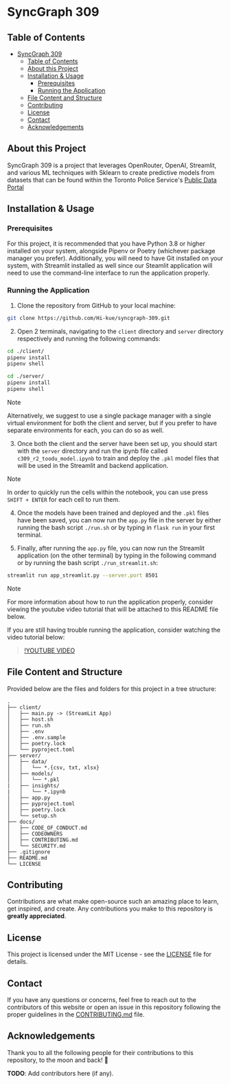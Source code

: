 # SyncGraph 309

## Table of Contents

- [SyncGraph 309](#syncgraph-309)
  - [Table of Contents](#table-of-contents)
  - [About this Project](#about-this-project)
  - [Installation \& Usage](#installation--usage)
    - [Prerequisites](#prerequisites)
    - [Running the Application](#running-the-application)
  - [File Content and Structure](#file-content-and-structure)
  - [Contributing](#contributing)
  - [License](#license)
  - [Contact](#contact)
  - [Acknowledgements](#acknowledgements)

## About this Project

SyncGraph 309 is a project that leverages OpenRouter, OpenAI, Streamlit, and various ML techniques with Sklearn to create predictive models from 
datasets that can be found within the Toronto Police Service's [Public Data Portal](https://data.torontopolice.on.ca/)

## Installation & Usage

### Prerequisites

For this project, it is recommended that you have Python 3.8 or higher installed on your system, alongside Pipenv or Poetry (whichever package manager you prefer). Additionally, you will need to have Git installed on your system, with Streamlit installed as well since our Steamlit application will need to use the command-line interface to run the application properly.

### Running the Application
1. Clone the repository from GitHub to your local machine:
```bash
git clone https://github.com/Hi-kue/syncgraph-309.git
```
2. Open 2 terminals, navigating to the `client` directory and `server` directory respectively and running the following commands:
```bash
cd ./client/
pipenv install
pipenv shell

cd ./server/
pipenv install
pipenv shell 
```

> [!NOTE]
> Alternatively, we suggest to use a single package manager with a single virtual environment for both the client and server, but if you prefer to have separate environments for each, you can do so as well.

3. Once both the client and the server have been set up, you should start with the `server` directory and run the ipynb file called `c309_r2_toodu_model.ipynb` to train and deploy the `.pkl` model files that will be used in the Streamlit and backend application.

> [!NOTE]
> In order to quickly run the cells within the notebook, you can use press `SHIFT + ENTER` for each cell to run them.

4. Once the models have been trained and deployed and the `.pkl` files have been saved, you can now run the `app.py` file in the server by either running the bash script `./run.sh` or by typing in `flask run` in your first terminal.

5. Finally, after running the `app.py` file, you can now run the Streamlit application (on the other terminal) by typing in the following command or by running the bash script `./run_streamlit.sh`:
```bash
streamlit run app_streamlit.py --server.port 8501
```
> [!NOTE]
> For more information about how to run the application properly, consider viewing the youtube video tutorial that will be attached to this README file below.

If you are still having trouble running the application, consider watching the video tutorial below:

> [!YOUTUBE VIDEO]()

## File Content and Structure

Provided below are the files and folders for this project in a tree structure:
```plaintext
.
├── client/
│   ├── main.py -> (StreamLit App)
│   ├── host.sh
│   ├── run.sh
│   ├── .env
│   ├── .env.sample
│   ├── poetry.lock
│   └── pyproject.toml
├── server/
│   ├── data/
│   │   └── *.{csv, txt, xlsx}
│   ├── models/
│   │   └── *.pkl
|   ├── insights/
|   │   └── *.ipynb
│   ├── app.py
│   ├── pyproject.toml
│   ├── poetry.lock
│   └── setup.sh
├── docs/
│   ├── CODE_OF_CONDUCT.md
│   ├── CODEOWNERS
│   ├── CONTRIBUTING.md
│   └── SECURITY.md
├── .gitignore
├── README.md
└── LICENSE
```

## Contributing

Contributions are what make open-source such an amazing place to learn, get inspired, and create. Any contributions you make to this repository is **greatly appreciated**.

## License

This project is licensed under the MIT License - see the [LICENSE](LICENSE) file for details.

## Contact

If you have any questions or concerns, feel free to reach out to the contributors of this website or open an issue in this repository following the proper guidelines in the [CONTRIBUTING.md](CONTRIBUTING.md) file.

## Acknowledgements

Thank you to all the following people for their contributions to this repository, to the moon and back! 🚀

**TODO**: Add contributors here (if any).